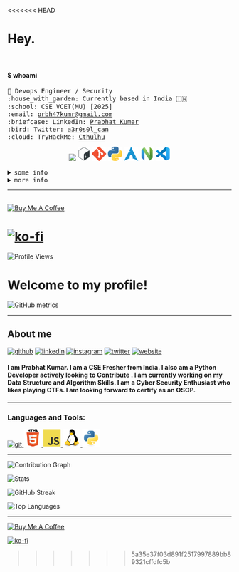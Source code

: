 <<<<<<< HEAD
<h1>Hey.</h1>

<br>
<h4>$ whoami</h4>
<p>
  <samp>
    🧭 Devops Engineer / Security <br>
    :house_with_garden: Currently based in India 🇮🇳 <br>
    :school: CSE VCET(MU) [2025] <br>
    :email:	<a href="mailto:prbh47kumr@gmail.com
">prbh47kumr@gmail.com</a> <br>
    :briefcase: LinkedIn:  <a href="https://www.linkedin.com/in/prbhtkumar/">Prabhat Kumar</a> <br>
    :bird: Twitter:  <a href="https://twitter.com/a3r0s0l_can">a3r0s0l_can</a> <br>
    :cloud: TryHackMe: <a href="https://tryhackme.com/p/Cthulhu/">Cthulhu</a> <br>
    </samp>
</p>

<p align="center">
<img  alt="huin" height="32px" src="https://cdn.discordapp.com/emojis/766456038530482177.gif?size=64"/>
<img  alt="Shell" height="32px" src="./media/shell.png"/>
<img  alt="Git" height="32px" src="./media/git.png"/>
<img  alt="Python" height="32px" src="./media/python.png"/>
<img  alt="Arch" height="32px" src="./media/arch.png"/>
<img  alt="Neovim" height="32px" src="./media/neovim.png"/>
<img  alt="VSCode" height="32px" src="./media/vscode.png"/>
</p>

<details>
<summary><kbd>some info</kbd></summary>
<h4>currently learning </h4>
<p>
    <img  alt="React" height="32px" src="./media/react.png"/>
    <img  alt="Docker" height="32px" src="./media/docker.png"/>
    <img  alt="Javscript" height="32px" src="./media/javascript.png"/>
    <img  alt="Rust" height="32px" src="./media/rust.png"/>
    <img  alt="AWS" height="32px" src="./media/aws.png"/>
</p>

![asdn](./profile-3d-contrib/profile-green-animate.svg)

</details>

<details>
<summary><kbd>more info</kbd></summary>

![GitHub metrics](https://metrics.lecoq.io/aerosol-can)

</details>

---------
<br>
<a href="https://www.buymeacoffee.com/aerosolcan" target="_blank"><img src="https://cdn.buymeacoffee.com/buttons/default-orange.png" alt="Buy Me A Coffee" height="41" width="174"></a>

[![ko-fi](https://ko-fi.com/img/githubbutton_sm.svg)](https://ko-fi.com/G2G7MS0SJ)
=======
![Profile Views](https://komarev.com/ghpvc/?username=aerosol-can&label=Profile%20views&color=0e75b6&style=flat)

Welcome to my profile!
========================


![GitHub metrics](https://metrics.lecoq.io/aerosol-can)

---------

## About me

[<img src='https://cdn.jsdelivr.net/npm/simple-icons@3.0.1/icons/github.svg' alt='github' height='40'>](https://github.com/aerosol-can)  [<img 
                                                                                                                                               src='https://cdn.jsdelivr.net/npm/simple-icons@3.0.1/icons/linkedin.svg' alt='linkedin' height='40'>](https://www.linkedin.com/in/prabhat-kumar-01464b193/)  [<img src='https://cdn.jsdelivr.net/npm/simple-icons@3.0.1/icons/instagram.svg' alt='instagram' height='40'>](https://www.instagram.com/aerosol-can.py/)  [<img src='https://cdn.jsdelivr.net/npm/simple-icons@3.0.1/icons/twitter.svg' alt='twitter' height='40'>](https://twitter.com/a3r0s0l_can)  [<img src='https://cdn.jsdelivr.net/npm/simple-icons@3.0.1/icons/icloud.svg' alt='website' height='40'>](https://aerosol-can.github.io)

#### I am Prabhat Kumar. I am a CSE Fresher from India. I also am a Python Developer actively looking to Contribute . I am currently working on my Data Structure and Algorithm Skills. I am a Cyber Security Enthusiast who likes playing CTFs. I am looking forward to certify as an OSCP.

---------

<h3 align="left">Languages and Tools:</h3>
<p align="left"> </a> <a href="https://git-scm.com/" target="_blank"> <img src="https://www.vectorlogo.zone/logos/git-scm/git-scm-icon.svg" alt="git" width="40" height="40"/> </a> <a href="https://www.w3.org/html/" target="_blank"> <img src="https://raw.githubusercontent.com/devicons/devicon/master/icons/html5/html5-original-wordmark.svg" alt="html5" width="40" height="40"/> </a> <a href="https://developer.mozilla.org/en-US/docs/Web/JavaScript" target="_blank"> <img src="https://raw.githubusercontent.com/devicons/devicon/master/icons/javascript/javascript-original.svg" alt="javascript" width="40" height="40"/> </a> <a href="https://www.linux.org/" target="_blank"> <img src="https://raw.githubusercontent.com/devicons/devicon/master/icons/linux/linux-original.svg" alt="linux" width="40" height="40"/> </a> <a href="https://www.python.org" target="_blank"> <img src="https://raw.githubusercontent.com/devicons/devicon/master/icons/python/python-original.svg" alt="python" width="40" height="40"/> </a> </p>

---------
![Contribution Graph](https://activity-graph.herokuapp.com/graph?username=aerosol-can&theme=dracula&bg_color=00000000&color=878787&line=4c8ed9&point=00000000&area=true&hide_border=tru)

![Stats](https://github-readme-stats.vercel.app/api?username=aerosol-can&show_icons=true&theme=radical)

![GitHub Streak](http://github-readme-streak-stats.herokuapp.com?user=aerosol-can&theme=radical)

![Top Languages](https://github-readme-stats.vercel.app/api/top-langs/?username=aerosol-can&exclude_repo=file-converter&layout=compact&theme=radical)

---------
<a href="https://www.buymeacoffee.com/aerosolcan" target="_blank"><img src="https://cdn.buymeacoffee.com/buttons/default-orange.png" alt="Buy Me A Coffee" height="41" width="174"></a>

[![ko-fi](https://ko-fi.com/img/githubbutton_sm.svg)](https://ko-fi.com/G2G7MS0SJ)
>>>>>>> 5a35e37f03d891f2517997889bb89321cffdfc5b
